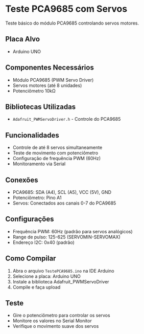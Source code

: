 # Teste PCA9685 com Servos

Teste básico do módulo PCA9685 controlando servos motores.

## Placa Alvo
- Arduino UNO

## Componentes Necessários
- Módulo PCA9685 (PWM Servo Driver)
- Servos motores (até 8 unidades)
- Potenciômetro 10kΩ

## Bibliotecas Utilizadas
- `Adafruit_PWMServoDriver.h` - Controle do PCA9685

## Funcionalidades
- Controle de até 8 servos simultaneamente
- Teste de movimento com potenciômetro
- Configuração de frequência PWM (60Hz)
- Monitoramento via Serial

## Conexões
- PCA9685: SDA (A4), SCL (A5), VCC (5V), GND
- Potenciômetro: Pino A1
- Servos: Conectados aos canais 0-7 do PCA9685

## Configurações
- Frequência PWM: 60Hz (padrão para servos analógicos)
- Range de pulso: 125-625 (SERVOMIN-SERVOMAX)
- Endereço I2C: 0x40 (padrão)

## Como Compilar
1. Abra o arquivo `TestePCA9685.ino` na IDE Arduino
2. Selecione a placa: Arduino UNO
3. Instale a biblioteca Adafruit_PWMServoDriver
4. Compile e faça upload

## Teste
- Gire o potenciômetro para controlar os servos
- Monitore os valores no Serial Monitor
- Verifique o movimento suave dos servos
